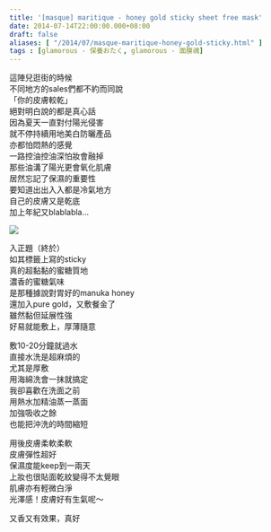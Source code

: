```yaml
---
title: '[masque] maritique - honey gold sticky sheet free mask'
date: 2014-07-14T22:00:00.000+08:00
draft: false
aliases: [ "/2014/07/masque-maritique-honey-gold-sticky.html" ]
tags : [glamorous - 保養おたく, glamorous - 面膜魂]
---
```


這陣兒逛街的時候  
不同地方的sales們都不約而同說  
「你的皮膚較乾」  
絕對明白說的都是真心話  
因為夏天一直對付陽光侵害  
就不停持續用地美白防曬產品  
亦都怕悶熱的感覺  
一路控油控油深怕妝會融掉  
那些油溝了陽光更會氧化肌膚  
居然忘記了保濕的重要性  
要知道出出入入都是冷氣地方  
自己的皮膚又是乾底  
加上年紀又blablabla...  

[![](https://4.bp.blogspot.com/-ttiP5yFEX5g/XEM810zVGCI/AAAAAAAAF8Q/UtrL_olpWb4mZyMvclDg5at2s_B9C8TUQCLcBGAs/s640/14632224892_67b95ef4de_z.jpg)](https://4.bp.blogspot.com/-ttiP5yFEX5g/XEM810zVGCI/AAAAAAAAF8Q/UtrL_olpWb4mZyMvclDg5at2s_B9C8TUQCLcBGAs/s1600/14632224892_67b95ef4de_z.jpg)

入正題（終於）  
如其標籤上寫的sticky  
真的超黏黏的蜜糖質地  
濃香的蜜糖氣味  
是那種據說對胃好的manuka honey  
還加入pure gold，又敷餐金了  
雖然黏但延展性強  
好易就能敷上，厚薄隨意  
  
敷10-20分鐘就過水  
直接水洗是超麻煩的  
尤其是厚敷  
用海綿洗會一抹就搞定  
我卻喜歡在洗面之前  
用熱水加精油蒸一蒸面  
加強吸收之餘  
也能把沖洗的時間縮短  
  
用後皮膚柔軟柔軟  
皮膚彈性超好  
保濕度能keep到一兩天  
上妝也很貼面乾紋變得不太覺眼  
肌膚亦有輕微白淨  
光澤感！皮膚好有生氣呢～  
  
又香又有效果，真好